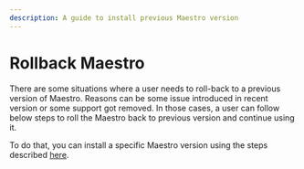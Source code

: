 ```yaml
---
description: A guide to install previous Maestro version
---
```


# Rollback Maestro

There are some situations where a user needs to roll-back to a previous version of Maestro. Reasons can be some issue introduced in recent version or some support got removed. In those cases, a user can follow below steps to roll the Maestro back to previous version and continue using it.

To do that, you can install a specific Maestro version using the steps described [here](https://docs.maestro.dev/getting-started/installing-maestro#installing-a-specific-version-of-maestro).
